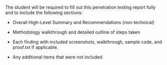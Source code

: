 The student will be required to fill out this penetration testing report fully and to include the following sections:
- Overall High-Level Summary and Recommendations (non-technical)

- Methodology walkthrough and detailed outline of steps taken

- Each finding with included screenshots, walkthrough, sample code, and proof.txt if applicable.

- Any additional items that were not included
